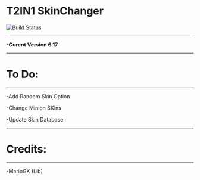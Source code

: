 # T2IN1 SkinChanger

![Build Status](https://camo.githubusercontent.com/cfcaf3a99103d61f387761e5fc445d9ba0203b01/68747470733a2f2f7472617669732d63692e6f72672f6477796c2f657374612e7376673f6272616e63683d6d6173746572?branch=master)

___

**-Curent Version 6.17**
___
# To Do:
___

-Add Random Skin Option

-Change Minion SKins

-Update Skin Database

___
# Credits:
___

-MarioGK (Lib)
